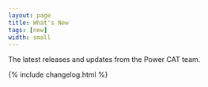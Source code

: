 ```yaml
---
layout: page
title: What's New
tags: [new]
width: small
---
```


The latest releases and updates from the Power CAT team.

{% include changelog.html %}
